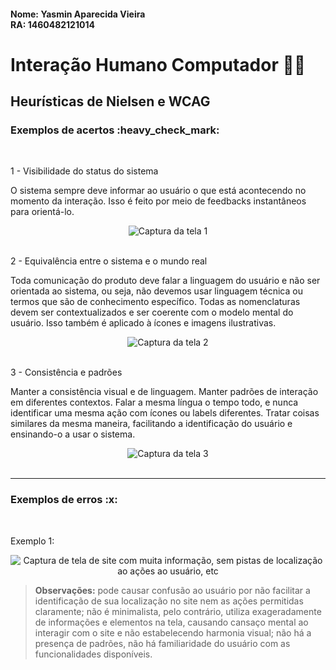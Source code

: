 <h4><b>Nome:</b> Yasmin Aparecida Vieira<br>
<b>RA:</b> 1460482121014</h4>

# Interação Humano Computador :woman_technologist:

<h2>Heurísticas de Nielsen e WCAG</h2>

<h3>Exemplos de acertos :heavy_check_mark:</h3><br>

1 - Visibilidade do status do sistema

O sistema sempre deve informar ao usuário o que está acontecendo no momento da interação. Isso é feito por meio de feedbacks instantâneos para orientá-lo.

<div align="center">
  <img alt="Captura da tela 1" src="https://miro.medium.com/max/1400/1*BOyIu2tIYHqH04KYhOUCVw.png">
</div>
<br>

2 - Equivalência entre o sistema e o mundo real

Toda comunicação do produto deve falar a linguagem do usuário e não ser orientada ao sistema, ou seja, não devemos usar linguagem técnica ou termos que são de
conhecimento específico. Todas as nomenclaturas devem ser contextualizados e ser coerente com o modelo mental do usuário. Isso também é aplicado à ícones e imagens 
ilustrativas.

<div align="center">
  <img alt="Captura da tela 2" src="https://miro.medium.com/max/1400/1*8mwKbPsGoOjJ9CREBRmnDA.png">
</div>
<br>

3 - Consistência e padrões

Manter a consistência visual e de linguagem. Manter padrões de interação em diferentes contextos. Falar a mesma língua o tempo todo, e nunca identificar uma mesma ação
com ícones ou labels diferentes. Tratar coisas similares da mesma maneira, facilitando a identificação do usuário e ensinando-o a usar o sistema.

<div align="center">
  <img alt="Captura da tela 3" src="https://miro.medium.com/max/1400/1*lWRlsseQCSvJ5SsmkaDsZg.png">
</div>
<br>

<hr>

<h3>Exemplos de erros :x:</h3><br>

Exemplo 1:

<div align="center">
  <img alt="Captura de tela de site com muita informação, sem pistas de localização ao ações ao usuário, etc" src="https://img.ibxk.com.br/2014/07/09/09163403414523.jpg?ims=704x.png">
</div>

> **Observações:** pode causar confusão ao usuário por não facilitar a identificação de sua localização no site nem as ações permitidas claramente; não é minimalista,
pelo contrário, utiliza exageradamente de informações e elementos na tela, causando cansaço mental ao interagir com o site e não estabelecendo harmonia visual; não há
a presença de padrões, não há familiaridade do usuário com as funcionalidades disponíveis.
